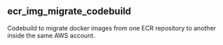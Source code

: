 ## ecr_img_migrate_codebuild
Codebuild to migrate docker images from one ECR repository to another inside the same AWS account.